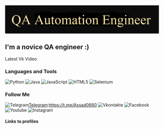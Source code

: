 [![Heard](https://github.com/Asadjon31/Asadjon31/blob/main/assets/image.png)](https://vk.com/id679285839)

## I'm a novice QA engineer :)

Latest Vk Video

### Languages and Tools
![Python](https://img.shields.io/badge/-Python-090909?style=for-the-badge&logo=Python)
![Java](https://img.shields.io/badge/-Java-090909?style=for-the-badge&logo=Java)
![JavaScript](https://img.shields.io/badge/-JavaScript-090909?style=for-the-badge&logo=JavaScript)
![HTML5](https://img.shields.io/badge/-HTML5-090909?style=for-the-badge&logo=HTML5)
![Selenium](https://img.shields.io/badge/-Selenium-090909?style=for-the-badge&logo=Selenium)

### Follow Me
![Telegram](https://img.shields.io/badge/-Telegram-090909?style=for-the-badge&logo=Telegram)[Telegram]:https://t.me/Assad0660
![Vkontakte](https://img.shields.io/badge/-Vkontakte-090909?style=for-the-badge&logo=Vk&logoColor=4F7DB3)
![Facebook](https://img.shields.io/badge/-Facebook-090909?style=for-the-badge&logo=Facebook)
![Youtube](https://img.shields.io/badge/-Youtube-090909?style=for-the-badge&logo=Youtube&logoColor=FF0000)
![Instagram](https://img.shields.io/badge/-Instagram-090909?style=for-the-badge&logo=Instagram)

#### Links to profiles
[Telegram]: https://t.me/Assad0660
[Vkontakte]: https://vk.com/id679285839
[Facebook]: https://www.facebook.com/people/Asad-Umarov/100074191373774/
[Youtube]: https://www.youtube.com/channel/UCvYKDTn2aFR5OpmoG9tHZTQ
[Instagram]: https://www.instagram.com/jon21318291/